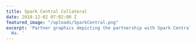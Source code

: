 ```yaml
---
title: Spark Central Collateral
date: 2018-12-02 07:02:00 Z
featured_image: "/uploads/SparkCentral.png"
excerpt: 'Partner graphics depicting the partnership with Spark Central in Spokane,
  Wa. '
---
```



